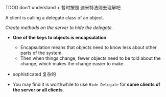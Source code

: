 TDOO don't understand
    + 暂时按照 迪米特法则去理解吧

A client is calling a delegate class of an object.

*Create methods on the server to hide the delegate.*

+ **One of the keys to objects is encapsulation**
    + Encapsulation means that objects need to know less about other parts of the system.
    + Then when things change, fewer objects need to be told about the change, which makes the change easier to make.

+ sophisticated 复杂的

+ You may find it is worthwhile to use `Hide Delegate` for **some clients of the server or all clients**.
